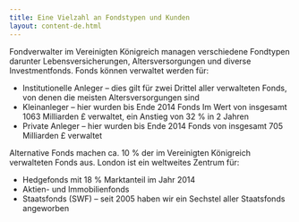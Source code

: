 ```yaml
---
title: Eine Vielzahl an Fondstypen und Kunden
layout: content-de.html
---
```


Fondverwalter im Vereinigten Königreich managen verschiedene Fondtypen darunter Lebensversicherungen, Altersversorgungen und diverse Investmentfonds. Fonds können verwaltet werden für:

- Institutionelle Anleger – dies gilt für zwei Drittel aller verwalteten Fonds, von denen die meisten Altersversorgungen sind 
- Kleinanleger – hier wurden bis Ende 2014 Fonds Im Wert von insgesamt 1063 Milliarden £ verwaltet, ein Anstieg von 32 % in 2 Jahren 
- Private Anleger – hier wurden bis Ende 2014 Fonds von insgesamt 705 Milliarden £ verwaltet 

Alternative Fonds machen ca. 10 % der im Vereinigten Königreich verwalteten Fonds aus. London ist ein weltweites Zentrum für:

- Hedgefonds mit 18 % Marktanteil im Jahr 2014 
- Aktien- und Immobilienfonds
- Staatsfonds (SWF) – seit 2005 haben wir ein Sechstel aller Staatsfonds angeworben